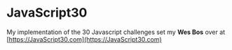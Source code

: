 
# JavaScript30

My implementation of the 30 Javascript challenges set my **Wes Bos** over at [https://JavaScript30.com](https://JavaScript30.com)

